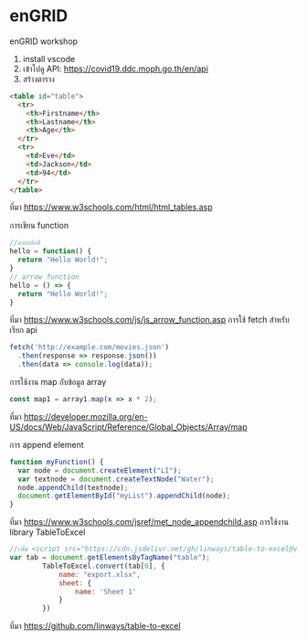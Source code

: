 # enGRID
enGRID workshop
1. install vscode
2. เข้าไปดู API: https://covid19.ddc.moph.go.th/en/api
3. สร้างตาราง
```html
<table id="table">
  <tr>
    <th>Firstname</th>
    <th>Lastname</th>
    <th>Age</th>
  </tr>
  <tr>
    <td>Eve</td>
    <td>Jackson</td>
    <td>94</td>
  </tr>
</table>
```
ที่มา https://www.w3schools.com/html/html_tables.asp

การเขียน function
```js
//แบบปกติ
hello = function() {
  return "Hello World!";
}
// arrow function
hello = () => {
  return "Hello World!";
}
```
ที่มา https://www.w3schools.com/js/js_arrow_function.asp
การใช้ fetch สำหรับเรียก api 
```js
fetch('http://example.com/movies.json')
  .then(response => response.json())
  .then(data => console.log(data));
```
การใช้งาน map กับข้อมูล array
```js
const map1 = array1.map(x => x * 2);
```
ที่มา https://developer.mozilla.org/en-US/docs/Web/JavaScript/Reference/Global_Objects/Array/map

การ append element
```js
function myFunction() {
  var node = document.createElement("LI");
  var textnode = document.createTextNode("Water");
  node.appendChild(textnode);
  document.getElementById("myList").appendChild(node);
}
```
ที่มา https://www.w3schools.com/jsref/met_node_appendchild.asp
การใช้งาน library TableToExcel
```js
//เพิ่ม <script src="https://cdn.jsdelivr.net/gh/linways/table-to-excel@v1.0.4/dist/tableToExcel.js"></script>
var tab = document.getElementsByTagName("table");
        TableToExcel.convert(tab[0], {
            name: "export.xlsx",
            sheet: {
                name: 'Sheet 1'
            }
        })
```
ที่มา https://github.com/linways/table-to-excel